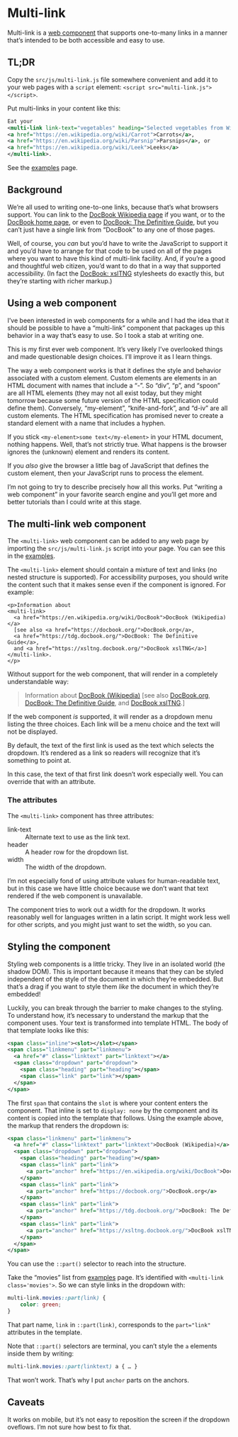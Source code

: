 # Multi-link

Multi-link is a [web component](https://developer.mozilla.org/en-US/docs/Web/Web_Components)
that supports one-to-many links in a manner that’s intended to be both
accessible and easy to use.

## TL;DR

Copy the `src/js/multi-link.js` file somewhere convenient and add it to
your web pages with a `script` element: `<script src="multi-link.js"></script>`.

Put multi-links in your content like this:

``` xml
Eat your
<multi-link link-text="vegetables" heading="Selected vegetables from Wikipedia">
<a href="https://en.wikipedia.org/wiki/Carrot">Carrots</a>,
<a href="https://en.wikipedia.org/wiki/Parsnip">Parsnips</a>, or
<a href="https://en.wikipedia.org/wiki/Leek">Leeks</a>
</multi-link>.
```

See the [examples](https://ndw.github.io/multi-link/) page.

## Background

We’re all used to writing one-to-one links, because that’s what browsers support.
You can link to the
[DocBook Wikipedia page](https://en.wikipedia.org/wiki/DocBook) if you want,
or to the [DocBook home page](https://docbook.org/), or even to
[DocBook: The Definitive Guide](https://tdg.docbook.org/), but you can’t
just have a single link from “DocBook” to any one of those pages.

Well, of course, you *can* but you’d have to write the JavaScript to
support it and you’d have to arrange for that code to be used on all
of the pages where you want to have this kind of multi-link facility.
And, if you’re a good and thoughtful web citizen, you’d want to do
that in a way that supported accessibility.
(In fact the [DocBook: xslTNG](https://xsltng.docbook.org/)
stylesheets do exactly this, but they’re starting with richer markup.)

## Using a web component

I’ve been interested in web components for a while and I had the idea
that it should be possible to have a “multi-link” component that
packages up this behavior in a way that’s easy to use. So I took a
stab at writing one.

This is my first ever web component. It’s very likely I’ve overlooked
things and made questionable design choices. I’ll improve it as I
learn things.

The way a web component works is that it defines the style and
behavior associated with a custom element. Custom elements are
elements in an HTML document with names that include a “-”. So “div”,
“p”, and “spoon” are all HTML elements (they may not all exist today,
but they might tomorrow because some future version of the HTML
specification could define them). Conversely, “my-element”,
“knife-and-fork”, and “d-iv” are all custom elements. The HTML
specification has promised never to create a standard element with a
name that includes a hyphen.

If you stick `<my-element>some text</my-element>` in your HTML
document, nothing happens. Well, that’s not strictly true. What
happens is the browser ignores the (unknown) element and renders its
content.

If you *also* give the browser a little bag of JavaScript that defines
the custom element, then your JavaScript runs to process the element.

I’m not going to try to describe precisely how all this works. Put
“writing a web component” in your favorite search engine and you’ll
get more and better tutorials than I could write at this stage.

## The multi-link web component

The `<multi-link>` web component can be added to any web page by
importing the `src/js/multi-link.js` script into your page. You can
see this in the [examples](https://ndw.github.io/multi-link/).

The `<multi-link>` element should contain a mixture of text and links
(no nested structure is supported). For accessibility purposes, you
should write the content such that it makes sense even if the
component is ignored. For example:

```
<p>Information about
<multi-link>
  <a href="https://en.wikipedia.org/wiki/DocBook">DocBook (Wikipedia)</a>
  [see also <a href="https://docbook.org/">DocBook.org</a>,
  <a href="https://tdg.docbook.org/">DocBook: The Definitive Guide</a>,
  and <a href="https://xsltng.docbook.org/">DocBook xslTNG</a>]
</multi-link>.
</p>
```

Without support for the web component, that will render in a
completely understandable way:

> Information about
> [DocBook (Wikipedia)](https://en.wikipedia.org/wiki/DocBook)
> [see also [DocBook.org](https://docbook.org/),
> [DocBook: The Definitive Guide](https://tdg.docbook.org/"),
> and [DocBook xslTNG](https://xsltng.docbook.org/).]

If the web component *is* supported, it will render as a dropdown menu
listing the three choices. Each link will be a menu choice and the
text will not be displayed.

By default, the text of the first link is used as the text which
selects the dropdown. It’s rendered as a link so readers will
recognize that it’s something to point at.

In this case, the text of that first link doesn’t work especially
well. You can override that with an attribute.

### The attributes

The `<multi-link>` component has three attributes:

<dl>
<dt>link-text</dt>
<dd>Alternate text to use as the link text.</dd>
<dt>header</dt>
<dd>A header row for the dropdown list.</dd>
<dt>width</dt>
<dd>The width of the dropdown.</dd>
</dl>

I’m not especially fond of using attribute values for human-readable
text, but in this case we have little choice because we don’t want
that text rendered if the web component is unavailable.

The component tries to work out a width for the dropdown. It works
reasonably well for languages written in a latin script. It might work
less well for other scripts, and you might just want to set the width,
so you can.

## Styling the component

Styling web components is a little tricky. They live in an isolated
world (the shadow DOM). This is important because it means that they
can be styled independent of the style of the document in which
they’re embedded. But that’s a drag if you want to style them *like*
the document in which they’re embedded!

Luckily, you can break through the barrier to make changes to the
styling. To understand how, it’s necessary to understand the markup
that the component uses. Your text is transformed into template HTML.
The body of that template looks like this:

``` xml
<span class="inline"><slot></slot></span>
<span class="linkmenu" part="linkmenu">
  <a href="#" class="linktext" part="linktext"></a>
  <span class="dropdown" part="dropdown">
    <span class="heading" part="heading"></span>
    <span class="link" part="link"></span>
  </span>
</span>
```

The first `span` that contains the `slot` is where your content enters
the component. That inline is set to `display: none` by the component
and its content is copied into the template that follows. Using the
example above, the markup that renders the dropdown is:

``` xml
<span class="linkmenu" part="linkmenu">
  <a href="#" class="linktext" part="linktext">DocBook (Wikipedia)</a>
  <span class="dropdown" part="dropdown">
    <span class="heading" part="heading"></span>
    <span class="link" part="link">
      <a part="anchor" href="https://en.wikipedia.org/wiki/DocBook">DocBook (Wikipedia)</a>
    </span>
    <span class="link" part="link">
      <a part="anchor" href="https://docbook.org/">DocBook.org</a>
    </span>
    <span class="link" part="link">
      <a part="anchor" href="https://tdg.docbook.org/">DocBook: The Definitive Guide</a>
    </span>
    <span class="link" part="link">
      <a part="anchor" href="https://xsltng.docbook.org/">DocBook xslTNG</a>
    </span>
  </span>
</span>
```

You can use the `::part()` selector to reach into the structure.

Take the “movies” list from
[examples](https://ndw.github.io/multi-link/#movies) page. It’s identified with
`<multi-link class='movies'>`. So we can style links in the dropdown with:

``` css
multi-link.movies::part(link) {
    color: green;
}
```

That part name, `link` in `::part(link)`, corresponds to the `part="link"` attributes in
the template.

Note that `::part()` selectors are terminal, you can’t style the `a`
elements inside them by writing:

``` css
multi-link.movies::part(linktext) a { … }
```

That won’t work. That’s why I put `anchor` parts on the anchors.

## Caveats

It works on mobile, but it’s not easy to reposition the screen if the
dropdown oveflows. I’m not sure how best to fix that.
